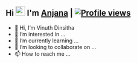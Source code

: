 ## Hi <img src="https://raw.githubusercontent.com/MartinHeinz/MartinHeinz/master/wave.gif" width="25px"> I'm [Anjana](https://github.com/AnjanaMadu) | <a href="https://www.anjanamadu.net" target="_blank"><img src="https://komarev.com/ghpvc/?username=anjanama&amp;label=Profile%20Views&amp;color=red" alt="Profile views"></a>
   

- 👋 Hi, I’m Vinuth Dinsitha
- 👀 I’m interested in ...
- 🌱 I’m currently learning ...
- 💞️ I’m looking to collaborate on ...
- 📫 How to reach me ...

<!---
Vinuthdinsitha/Vinuthdinsitha is a ✨ special ✨ repository because its `README.md` (this file) appears on your GitHub profile.
You can click the Preview link to take a look at your changes.
--->
